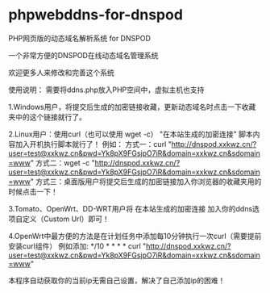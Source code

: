 # phpwebddns-for-dnspod
PHP网页版的动态域名解析系统 for DNSPOD

一个非常方便的DNSPOD在线动态域名管理系统

欢迎更多人来修改和完善这个系统

使用说明：
需要将ddns.php放入PHP空间中，虚拟主机也支持

1.Windows用户，将提交后生成的加密链接收藏，更新动态域名时点击一下收藏夹中的这个链接就行了。

2.Linux用户：使用curl（也可以使用 wget -c） "在本站生成的加密连接" 脚本内容加入开机执行脚本就行了！
例如：
方式一：curl "http://dnspod.xxkwz.cn/?user=test@xxkwz.cn&pwd=Yk8pX9FGsjpO7iR&domain=xxkwz.cn&sdomain=www"
方式二：wget -c "http://dnspod.xxkwz.cn/?user=test@xxkwz.cn&pwd=Yk8pX9FGsjpO7iR&domain=xxkwz.cn&sdomain=www"
方式三：桌面版用户将提交后生成的加密链接加入你浏览器的收藏夹用的时候点击一下！ 

3.Tomato、OpenWrt、DD-WRT用户将 在本站生成的加密连接 加入你的ddns选项自定义（Custom Url）即可！

4.OpenWrt中最方便的方法是在计划任务中添加每10分钟执行一次curl（需要提前安装curl组件）
例如添加:
*/10 * * * * curl "http://dnspod.xxkwz.cn/?user=test@xxkwz.cn&pwd=Yk8pX9FGsjpO7iR&domain=xxkwz.cn&sdomain=www"

本程序自动获取你的当前ip无需自己设置，解决了自己添加ip的困难！
